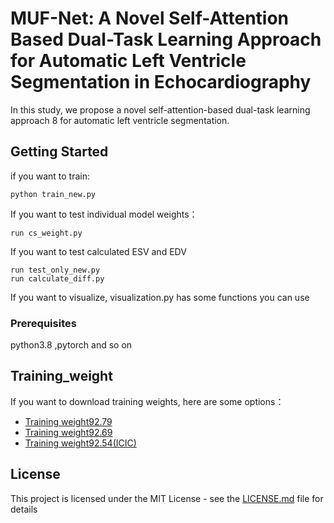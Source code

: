 # MUF-Net: A Novel Self-Attention Based Dual-Task Learning Approach for Automatic Left Ventricle Segmentation in Echocardiography

In this study, we propose a novel self-attention-based dual-task learning approach 8 for automatic left ventricle segmentation.

## Getting Started
if you want to train:
```
python train_new.py
```
If you want to test individual model weights：
```
run cs_weight.py
```
If you want to test calculated ESV and EDV
```
run test_only_new.py
run calculate_diff.py
```
If you want to visualize, visualization.py has some functions you can use
### Prerequisites
python3.8 ,pytorch and so on

## Training_weight
If you want to download training weights, here are some options：
* [Training weight92.79](https://pan.quark.cn/s/1cbaa899aa79) 
* [Training weight92.69](https://pan.quark.cn/s/89bd49e1a824)
* [Training weight92.54(ICIC)](https://rometools.github.io/rome/)


## License

This project is licensed under the MIT License - see the [LICENSE.md](LICENSE.md) file for details
